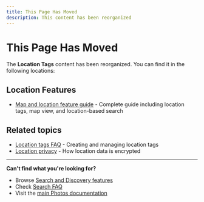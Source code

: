 ```yaml
---
title: This Page Has Moved
description: This content has been reorganized
---
```


# This Page Has Moved

The **Location Tags** content has been reorganized. You can find it in the following locations:

## Location Features
- [Map and location feature guide](/photos/features/search-and-discovery/map-and-location) - Complete guide including location tags, map view, and location-based search

## Related topics
- [Location tags FAQ](/photos/faq/search-and-discovery#location-tags) - Creating and managing location tags
- [Location privacy](/photos/faq/security-and-privacy#location-tags-encrypted) - How location data is encrypted

---

**Can't find what you're looking for?**
- Browse [Search and Discovery features](/photos/features/search-and-discovery/)
- Check [Search FAQ](/photos/faq/search-and-discovery)
- Visit the [main Photos documentation](/photos/)
